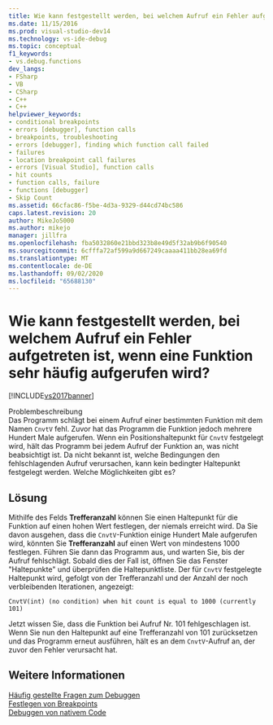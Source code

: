 ```yaml
---
title: Wie kann festgestellt werden, bei welchem Aufruf ein Fehler aufgetreten ist, wenn eine Funktion sehr häufig aufgerufen wird? | Microsoft-Dokumentation
ms.date: 11/15/2016
ms.prod: visual-studio-dev14
ms.technology: vs-ide-debug
ms.topic: conceptual
f1_keywords:
- vs.debug.functions
dev_langs:
- FSharp
- VB
- CSharp
- C++
- C++
helpviewer_keywords:
- conditional breakpoints
- errors [debugger], function calls
- breakpoints, troubleshooting
- errors [debugger], finding which function call failed
- failures
- location breakpoint call failures
- errors [Visual Studio], function calls
- hit counts
- function calls, failure
- functions [debugger]
- Skip Count
ms.assetid: 66cfac86-f5be-4d3a-9329-d44cd74bc586
caps.latest.revision: 20
author: MikeJo5000
ms.author: mikejo
manager: jillfra
ms.openlocfilehash: fba5032860e21bbd323b8e49d5f32ab9b6f90540
ms.sourcegitcommit: 6cfffa72af599a9d667249caaaa411bb28ea69fd
ms.translationtype: MT
ms.contentlocale: de-DE
ms.lasthandoff: 09/02/2020
ms.locfileid: "65688130"
---
```

# <a name="when-calling-a-function-hundreds-of-times-how-do-i-know-which-call-failed"></a>Wie kann festgestellt werden, bei welchem Aufruf ein Fehler aufgetreten ist, wenn eine Funktion sehr häufig aufgerufen wird?
[!INCLUDE[vs2017banner](../includes/vs2017banner.md)]

Problembeschreibung  
 Das Programm schlägt bei einem Aufruf einer bestimmten Funktion mit dem Namen `CnvtV` fehl. Zuvor hat das Programm die Funktion jedoch mehrere Hundert Male aufgerufen. Wenn ein Positionshaltepunkt für `CnvtV` festgelegt wird, hält das Programm bei jedem Aufruf der Funktion an, was nicht beabsichtigt ist. Da nicht bekannt ist, welche Bedingungen den fehlschlagenden Aufruf verursachen, kann kein bedingter Haltepunkt festgelegt werden. Welche Möglichkeiten gibt es?  
  
## <a name="solution"></a>Lösung  
 Mithilfe des Felds **Trefferanzahl** können Sie einen Haltepunkt für die Funktion auf einen hohen Wert festlegen, der niemals erreicht wird. Da Sie davon ausgehen, dass die `CnvtV`-Funktion einige Hundert Male aufgerufen wird, könnten Sie **Trefferanzahl** auf einen Wert von mindestens 1000 festlegen. Führen Sie dann das Programm aus, und warten Sie, bis der Aufruf fehlschlägt. Sobald dies der Fall ist, öffnen Sie das Fenster "Haltepunkte" und überprüfen die Haltepunktliste. Der für `CnvtV` festgelegte Haltepunkt wird, gefolgt von der Trefferanzahl und der Anzahl der noch verbleibenden Iterationen, angezeigt:  
  
```  
CnvtV(int) (no condition) when hit count is equal to 1000 (currently 101)  
```  
  
 Jetzt wissen Sie, dass die Funktion bei Aufruf Nr. 101 fehlgeschlagen ist. Wenn Sie nun den Haltepunkt auf eine Trefferanzahl von 101 zurücksetzen und das Programm erneut ausführen, hält es an dem `CnvtV`-Aufruf an, der zuvor den Fehler verursacht hat.  
  
## <a name="see-also"></a>Weitere Informationen  
 [Häufig gestellte Fragen zum Debuggen](../debugger/debugging-native-code-faqs.md)   
 [Festlegen von Breakpoints](https://msdn.microsoft.com/fe4eedc1-71aa-4928-962f-0912c334d583)   
 [Debuggen von nativem Code](../debugger/debugging-native-code.md)
